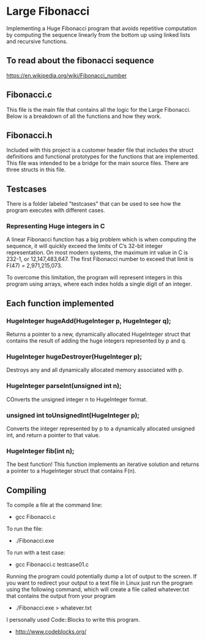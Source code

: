 # Large Fibonacci
Implementing a Huge Fibonacci program that avoids repetitive computation by computing the sequence linearly from the bottom up using linked lists and recursive functions.

## To read about the fibonacci sequence
https://en.wikipedia.org/wiki/Fibonacci_number

## Fibonacci.c
This file is the main file that contains all the logic for the Large Fibonacci. Below is a breakdown of all the functions and how they work.

## Fibonacci.h
Included with this project is a customer header file that includes the struct definitions and functional prototypes for the functions that are implemented.
This file was intended to be a bridge for the main source files.
There are three structs in this file.

## Testcases
There is a folder labeled "testcases" that can be used to see how the program executes with different cases.

### Representing Huge integers in C
A linear Fibonacci function has a big problem which is when computing the sequence, it will quickly exceed the limits of C’s 32-bit integer representation. On most modern systems, the maximum int value in C is 232-1, or 12,147,483,647. The first Fibonacci number to exceed that limit is F(47) = 2,971,215,073.

To overcome this limitation, the program will represent integers in this program using arrays, where each index holds a single digit of an integer.

## Each function implemented
### HugeInteger hugeAdd(HugeInteger p, HugeInteger q);
Returns a pointer to a new, dynamically allocated HugeInteger struct that contains the result of adding the huge integers represented by p and q.

### HugeInteger hugeDestroyer(HugeInteger p);
Destroys any and all dynamically allocated memory associated with p.

### HugeInteger parseInt(unsigned int n);
COnverts the unsigned integer n to HugeInteger format.

### unsigned int toUnsignedInt(HugeInteger p);
Converts the integer represented by p to a dynamically allocated unsigned int, and return a pointer to that value.

### HugeInteger fib(int n);
The best function!
This function implements an iterative solution and returns a pointer to a HugeInteger struct that contains F(n).

## Compiling
To compile a file at the command line:
- gcc Fibonacci.c

To run the file:
- ./Fibonacci.exe

To run with a test case:
- gcc Fibonacci.c testcase01.c

Running the program could potentially dump a lot of output to the screen. If you want to redirect your output to a text file in Linux just run the program using the following command, which will create a file called whatever.txt that contains the output from your program
- ./Fibonacci.exe > whatever.txt

I personally used Code::Blocks to write this program.
- http://www.codeblocks.org/
